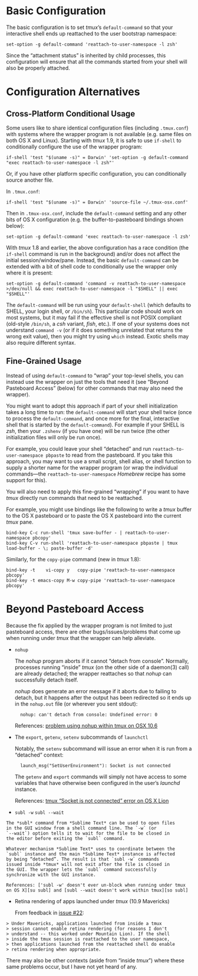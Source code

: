 # Basic Configuration

The basic configuration is to set *tmux*’s `default-command` so that
your interactive shell ends up reattached to the user bootstrap
namespace:

    set-option -g default-command 'reattach-to-user-namespace -l zsh'

Since the “attachment status” is inherited by child processes, this
configuration will ensure that all the commands started from your
shell will also be properly attached.

# Configuration Alternatives

## Cross-Platform Conditional Usage

Some users like to share identical configuration files (including
`.tmux.conf`) with systems where the wrapper program is not
available (e.g. same files on both OS X and Linux). Starting with
*tmux* 1.9, it is safe to use `if-shell` to conditionally configure
the use of the wrapper program:

    if-shell 'test "$(uname -s)" = Darwin' 'set-option -g default-command "exec reattach-to-user-namespace -l zsh"'

Or, if you have other platform specific configuration, you can
conditionally source another file.

In `.tmux.conf`:

    if-shell 'test "$(uname -s)" = Darwin' 'source-file ~/.tmux-osx.conf'

Then in `.tmux-osx.conf`, include the `default-command` setting and
any other bits of OS X configuration (e.g. the buffer-to-pasteboard
bindings shown below):

    set-option -g default-command 'exec reattach-to-user-namespace -l zsh'

With *tmux* 1.8 and earlier, the above configuration has a race
condition (the `if-shell` command is run in the background) and/or
does not affect the initial session/window/pane. Instead, the basic
`default-command` can be extended with a bit of shell code to
conditionally use the wrapper only where it is present:

    set-option -g default-command 'command -v reattach-to-user-namespace >/dev/null && exec reattach-to-user-namespace -l "$SHELL" || exec "$SHELL"'

The `default-command` will be run using your `default-shell` (which
defaults to SHELL, your login shell, or `/bin/sh`). This particular
code should work on most systems, but it may fail if the effective
shell is not POSIX compliant (old-style `/bin/sh`, a *csh* variant,
*fish*, etc.). If one of your systems does not understand `command
-v` (or if it does something unrelated that returns the wrong exit
value), then you might try using `which` instead. Exotic shells may
also require different syntax.

## Fine-Grained Usage

Instead of using `default-command` to “wrap” your top-level shells,
you can instead use the wrapper on just the tools that need it (see
“Beyond Pasteboard Access” (below) for other commands that may also
need the wrapper).

You might want to adopt this approach if part of your shell
initialization takes a long time to run: the `default-command` will
start your shell twice (once to process the `default-command`, and
once more for the final, interactive shell that is started by the
`default-command`). For example if your SHELL is *zsh*, then your
`.zshenv` (if you have one) will be run twice (the other
initialization files will only be run once).

For example, you could leave your shell “detached” and run
`reattach-to-user-namespace pbpaste` to read from the pasteboard. If
you take this approach, you may want to use a small script, shell
alias, or shell function to supply a shorter name for the wrapper
program (or wrap the individual commands—the
`reattach-to-user-namespace` *Homebrew* recipe has some support for
this).

You will also need to apply this fine-grained “wrapping” if you want
to have *tmux* directly run commands that need to be reattached.

For example, you might use bindings like the following to write
a *tmux* buffer to the OS X pasteboard or to paste the OS X
pasteboard into the current *tmux* pane.

    bind-key C-c run-shell 'tmux save-buffer - | reattach-to-user-namespace pbcopy'
    bind-key C-v run-shell 'reattach-to-user-namespace pbpaste | tmux load-buffer - \; paste-buffer -d'

Similarly, for the `copy-pipe` command (new in *tmux* 1.8):

    bind-key -t    vi-copy y   copy-pipe 'reattach-to-user-namespace pbcopy'
    bind-key -t emacs-copy M-w copy-pipe 'reattach-to-user-namespace pbcopy'



# Beyond Pasteboard Access

Because the fix applied by the wrapper program is not limited to
just pasteboard access, there are other bugs/issues/problems that
come up when running under *tmux* that the wrapper can help
alleviate.

* `nohup`

    The *nohup* program aborts if it cannot “detach from console”.
    Normally, processes running “inside” *tmux* (on the other side
    of a daemon(3) call) are already detached; the wrapper
    reattaches so that *nohup* can successfully detach itself.

    *nohup* does generate an error message if it aborts due to
    failing to detach, but it happens after the output has been
    redirected so it ends up in the `nohup.out` file (or wherever
    you sent stdout):

        nohup: can't detach from console: Undefined error: 0

    References: [problem using nohup within tmux on OSX 10.6][ml nohup]

[ml nohup]: http://thread.gmane.org/gmane.comp.terminal-emulators.tmux.user/4450

* The `export`, `getenv`, `setenv` subcommands of `launchctl`

    Notably, the `setenv` subcommand will issue an error when it is
    run from a “detached” context:

        launch_msg("SetUserEnvironment"): Socket is not connected

    The `getenv` and `export` commands will simply not have access
    to some variables that have otherwise been configured in the
    user’s *launchd* instance.

    References: [tmux “Socket is not connected” error on OS X Lion][so setenv]

[so setenv]: http://stackoverflow.com/q/10193561/193688

* `subl -w` `subl --wait`

[su subl]: http://superuser.com/q/522055/14827
[so subl]: http://stackoverflow.com/q/13917095/193688

    The *subl* command from *Sublime Text* can be used to open files
    in the GUI window from a shell command line. The `-w` (or
    `--wait`) option tells it to wait for the file to be closed in
    the editor before exiting the `subl` command.

    Whatever mechanism *Sublime Text* uses to coordinate between the
    `subl` instance and the main *Sublime Text* instance is affected
    by being “detached”. The result is that `subl -w` commands
    issued inside *tmux* will not exit after the file is closed in
    the GUI. The wrapper lets the `subl` command successfully
    synchronize with the GUI instance.

    References: ['subl -w' doesn't ever un-block when running under tmux on OS X][su subl] and [subl --wait doesn't work within tmux][so subl]

* Retina rendering of apps launched under *tmux* (10.9 Mavericks)

    From feedback in [issue #22][issue 22]:

[issue 22]: https://github.com/ChrisJohnsen/tmux-MacOSX-pasteboard/issues/22

    > Under Mavericks, applications launched from inside a tmux
    > session cannot enable retina rendering (for reasons I don't
    > understand -- this worked under Mountain Lion). If the shell
    > inside the tmux session is reattached to the user namespace,
    > then applications launched from the reattached shell do enable
    > retina rendering when appropriate.


There may also be other contexts (aside from “inside *tmux*”) where
these same problems occur, but I have not yet heard of any.
